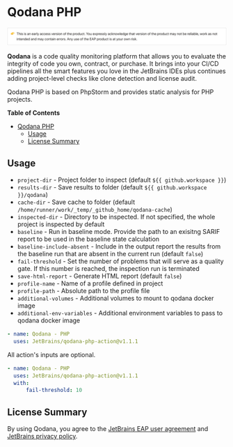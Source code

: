 # Qodana PHP

![Qodana EAP version alert](resources/eap-alert.png)

**Qodana** is a code quality monitoring platform that allows you to evaluate the integrity of code you own, contract, or purchase. It brings into your CI/CD pipelines all the smart features you love in the JetBrains IDEs plus continues adding project-level checks like clone detection and license audit.

Qodana PHP is based on PhpStorm and provides static analysis for PHP projects.

**Table of Contents**

<!-- toc -->

- [Qodana PHP](#qodana-php)
  - [Usage](#usage)
  - [License Summary](#license-summary)

<!-- tocstop -->


## Usage

* `project-dir` - Project folder to inspect (default `${{ github.workspace }}`)
* `results-dir` - Save results to folder (default `${{ github.workspace }}/qodana`)
* `cache-dir` - Save cache to folder (default `/home/runner/work/_temp/_github_home/qodana-cache`)
* `inspected-dir` - Directory to be inspected. If not specified, the whole project is inspected by default
* `baseline` - Run in baseline mode. Provide the path to an exisitng SARIF report to be used in the baseline state calculation
* `baseline-include-absent` - Include in the output report the results from the baseline run that are absent in the current run (default `false`)
* `fail-threshold` - Set the number of problems that will serve as a quality gate. If this number is reached, the inspection run is terminated
* `save-html-report` - Generate HTML report (default `false`)
* `profile-name` - Name of a profile defined in project
* `profile-path` - Absolute path to the profile file
* `additional-volumes` - Additional volumes to mount to qodana docker image
* `additional-env-variables` - Additional environment variables to pass to qodana docker image

```yaml
- name: Qodana - PHP
  uses: JetBrains/qodana-php-action@v1.1.1
```

All action's inputs are optional. 
```yaml
- name: Qodana - PHP
  uses: JetBrains/qodana-php-action@v1.1.1
  with:
      fail-threshold: 10
```

## License Summary

By using Qodana, you agree to the [JetBrains EAP user agreement](https://www.jetbrains.com/legal/agreements/user_eap.html) and [JetBrains privacy policy](https://www.jetbrains.com/company/privacy.html). 